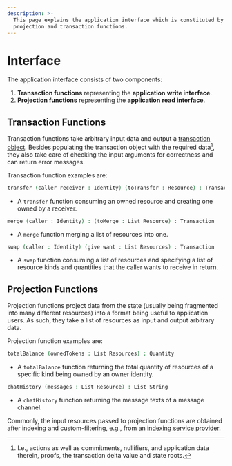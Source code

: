 ```yaml
---
description: >-
  This page explains the application interface which is constituted by
  projection and transaction functions.
---
```


# Interface

The application interface consists of two components:

1. **Transaction functions** representing the **application** **write interface**.
2. **Projection functions** representing the **application** **read interface**.

## Transaction Functions&#x20;

Transaction functions take arbitrary input data and output a [transaction object](../transactions/transaction-object.md). Besides populating the transaction object with the required data[^1], they also take care of checking the input arguments for correctness and can return error messages.

Transaction function examples are:

```agda
transfer (caller receiver : Identity) (toTransfer : Resource) : Transaction
```

* A `transfer` function consuming an owned resource and creating one owned by a receiver.

```agda
merge (caller : Identity) : (toMerge : List Resource) : Transaction
```

* A `merge` function merging a list of resources into one.

```agda
swap (caller : Identity) (give want : List Resources) : Transaction
```

* A `swap` function consuming a list of resources and specifying a list of resource kinds and quantities that the caller wants to receive in return.

## Projection Functions

Projection functions project data from the state (usually being fragmented into many different resources) into a format being useful to application users. As such, they take a list of resources as input and output arbitrary data.&#x20;

Projection function examples are:

```agda
totalBalance (ownedTokens : List Resources) : Quantity
```

* A `totalBalance` function returning the total quantity of resources of a specific kind being owned by an owner identity.

```agda
chatHistory (messages : List Resource) : List String
```

* A `chatHistory` function returning the message texts of a message channel.

Commonly, the input resources passed to projection functions are obtained after indexing and custom-filtering, e.g., from an [indexing service provider](../services/indexing.md). &#x20;

[^1]: I.e., actions as well as commitments, nullifiers, and application data therein, proofs, the transaction delta value and state roots.
